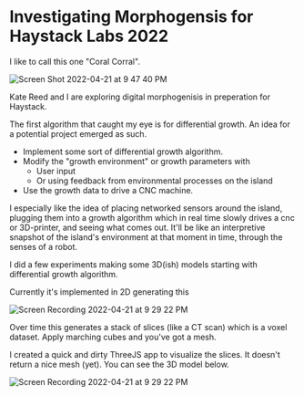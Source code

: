 # Investigating Morphogensis for Haystack Labs 2022

I like to call this one "Coral Corral".

![Screen Shot 2022-04-21 at 9 47 40 PM](https://user-images.githubusercontent.com/27078897/164581004-33fdd6f1-54ba-4545-92da-76c65e97cdf4.png)

Kate Reed and I are exploring digital morphogenisis in preperation for Haystack.

The first algorithm that caught my eye is for differential growth. An idea for a potential project emerged as such.

- Implement some sort of differential growth algorithm.
- Modify the "growth environment" or growth parameters with 
  - User input
  - Or using feedback from environmental processes on the island
- Use the growth data to drive a CNC machine.

I especially like the idea of placing networked sensors around the island, plugging them into a growth algorithm which in real time slowly drives a cnc or
3D-printer, and seeing what comes out. It'll be like an interpretive snapshot of the island's environment at that moment in time, 
through the senses of a robot.

I did a few experiments making some 3D(ish) models starting with differential growth algorithm.

Currently it's implemented in 2D generating this

![Screen Recording 2022-04-21 at 9 29 22 PM](https://user-images.githubusercontent.com/27078897/164579749-69df0205-d927-4fb1-8b04-1020151492c6.gif)

Over time this generates a stack of slices (like a CT scan) which is a voxel dataset. Apply marching cubes and you've got a mesh.

I created a quick and dirty ThreeJS app to visualize the slices. It doesn't return a nice mesh (yet). You can see the 3D model below.

![Screen Recording 2022-04-21 at 9 29 22 PM](https://user-images.githubusercontent.com/27078897/164580195-afa33ff9-c867-460a-a8ff-fd3c2d2d1d3f.gif)
